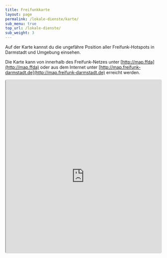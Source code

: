 ```yaml
---
title: Freifunkkarte
layout: page
permalink: /lokale-dienste/karte/
sub_menu: true
top_url: /lokale-dienste/
sub_weight: 3
---
```


Auf der Karte kannst du die ungefähre Position aller Freifunk-Hotspots in Darmstadt und Umgebung einsehen.

Die Karte kann von innerhalb des Freifunk-Netzes unter [http://map.ffda](http://map.ffda) oder aus dem Internet unter [http://map.freifunk-darmstadt.de](http://map.freifunk-darmstadt.de) erreicht werden.

<div style="width:100%; height:40em; overflow:hidden; position: relative; border-radius: 5px;">
	<iframe src="http://map.darmstadt.freifunk.net" style="position:absolute; width:100%; height:50em; top:-30px"></iframe>
</div>
